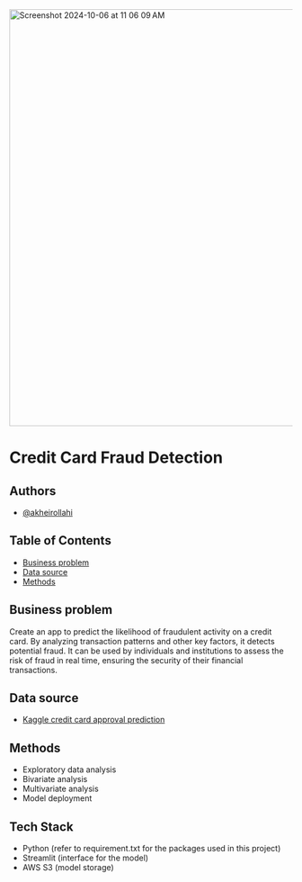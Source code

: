<img width="741" alt="Screenshot 2024-10-06 at 11 06 09 AM" src="https://github.com/user-attachments/assets/f5376576-162e-4914-ad7c-cf84b297748b">

# Credit Card Fraud Detection


## Authors

- [@akheirollahi](https://www.github.com/akheirollahi)

## Table of Contents

  - [Business problem](#business-problem)
  - [Data source](#data-source)
  - [Methods](#methods)


## Business problem

Create an app to predict the likelihood of fraudulent activity on a credit card. By analyzing transaction patterns and other key factors, it detects potential fraud. It can be used by individuals and institutions to assess the risk of fraud in real time, ensuring the security of their financial transactions.
## Data source

- [Kaggle credit card approval prediction](https://www.kaggle.com/datasets/mlg-ulb/creditcardfraud)

## Methods

- Exploratory data analysis
- Bivariate analysis
- Multivariate analysis
- Model deployment
  
## Tech Stack

- Python (refer to requirement.txt for the packages used in this project)
- Streamlit (interface for the model)
- AWS S3 (model storage)



